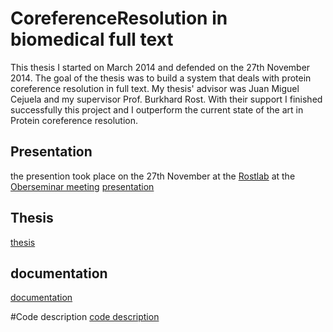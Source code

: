 CoreferenceResolution in biomedical full text
=====================
This thesis I started on March 2014 and defended on the 27th November 2014. The goal of the thesis was to build a system that deals with protein coreference resolution in full text. 
My thesis' advisor was Juan Miguel Cejuela and my supervisor Prof. Burkhard Rost. With their support I finished successfully this project and I outperform the current state of the art in Protein coreference resolution. 


## Presentation
the presention took place on the 27th November at the [Rostlab](https://rostlab.org/) at the [Oberseminar meeting](https://rostlab.org/node/940)
 [presentation](https://www.slideshare.net/secret/r8u8yQp0KrZufM) 

## Thesis 
[thesis](https://drive.google.com/file/d/0BxKilvn7au3WalpTdDZsbXRnYzQ/view?usp=sharing) 

## documentation
[documentation](https://github.com/kujta1/CoreferenceResolution/wiki)

#Code description
[code description](https://github.com/kujta1/CoreferenceResolution/wiki/Code-documentation)
